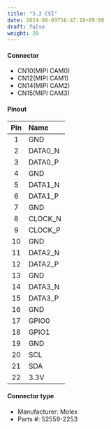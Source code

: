 ```yaml
---
title: "3.2 CSI"
date: 2024-08-09T16:47:18+09:00
draft: false
weight: 20
---
```

#### Connector #
* CN10(MIPI CAM0)
* CN12(MIPI CAM1)
* CN14(MIPI CAM2)
* CN15(MIPI CAM3)

#### Pinout

|Pin|Name|
|:---:|:---|
|1|GND|
|2|DATA0_N|
|3|DATA0_P|
|4|GND|
|5|DATA1_N|
|6|DATA1_P|
|7|GND|
|8|CLOCK_N|
|9|CLOCK_P|
|10|GND|
|11|DATA2_N|
|12|DATA2_P|
|13|GND|
|14|DATA3_N|
|15|DATA3_P|
|16|GND|
|17|GPIO0|
|18|GPIO1|
|19|GND|
|20|SCL|
|21|SDA|
|22|3.3V|

#### Connector type
* Manufacturer: Molex
* Parts #: 52559-2253